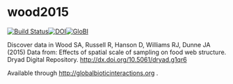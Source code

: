 # wood2015
[![Build Status](https://travis-ci.org/globalbioticinteractions/wood2015.svg)](https://travis-ci.org/globalbioticinteractions/wood2015)[![DOI](https://zenodo.org/badge/55425770.svg)](https://zenodo.org/badge/latestdoi/55425770)[![GloBI](http://api.globalbioticinteractions.org/interaction.svg?accordingTo=globalbioticinteractions/wood2015)](http://globalbioticinteractions.org/?accordingTo=globalbioticinteractions/wood2015)

Discover data in Wood SA, Russell R, Hanson D, Williams RJ, Dunne JA (2015) Data from: Effects of spatial scale of sampling on food web structure. Dryad Digital Repository. http://dx.doi.org/10.5061/dryad.g1qr6

Available through http://globalbioticinteractions.org .
